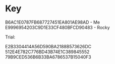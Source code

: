 # Key
B6AC1E0787FB687727451EA801AE98AD - Me
E9996954203C9D1E33CF480BFCD90483 - Rocky

Trial:

E2B3304414A56D590BA2188B573626DC
512E4E782C776BD43B74E1C389845552
79B9CED536B6B33BA6786537B15040F3
